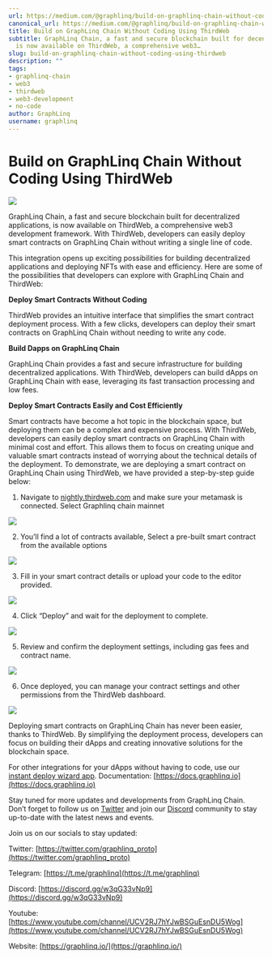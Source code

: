 ```yaml
---
url: https://medium.com/@graphlinq/build-on-graphlinq-chain-without-coding-using-thirdweb-22c008d5bffa
canonical_url: https://medium.com/@graphlinq/build-on-graphlinq-chain-without-coding-using-thirdweb-22c008d5bffa
title: Build on GraphLinq Chain Without Coding Using ThirdWeb
subtitle: GraphLinq Chain, a fast and secure blockchain built for decentralized applications,
  is now available on ThirdWeb, a comprehensive web3…
slug: build-on-graphlinq-chain-without-coding-using-thirdweb
description: ""
tags:
- graphlinq-chain
- web3
- thirdweb
- web3-development
- no-code
author: GraphLinq
username: graphlinq
---
```


# Build on GraphLinq Chain Without Coding Using ThirdWeb

![][image_ref_MSphcjNBZGRRNXBvOVE0blY1LVBheExnLnBuZw==]

GraphLinq Chain, a fast and secure blockchain built for decentralized applications, is now available on ThirdWeb, a comprehensive web3 development framework. With ThirdWeb, developers can easily deploy smart contracts on GraphLinq Chain without writing a single line of code.

This integration opens up exciting possibilities for building decentralized applications and deploying NFTs with ease and efficiency. Here are some of the possibilities that developers can explore with GraphLinq Chain and ThirdWeb:

**Deploy Smart Contracts Without Coding**

ThirdWeb provides an intuitive interface that simplifies the smart contract deployment process. With a few clicks, developers can deploy their smart contracts on GraphLinq Chain without needing to write any code.

**Build Dapps on GraphLinq Chain**

GraphLinq Chain provides a fast and secure infrastructure for building decentralized applications. With ThirdWeb, developers can build dApps on GraphLinq Chain with ease, leveraging its fast transaction processing and low fees.

**Deploy Smart Contracts Easily and Cost Efficiently**

Smart contracts have become a hot topic in the blockchain space, but deploying them can be a complex and expensive process. With ThirdWeb, developers can easily deploy smart contracts on GraphLinq Chain with minimal cost and effort. This allows them to focus on creating unique and valuable smart contracts instead of worrying about the technical details of the deployment. To demonstrate, we are deploying a smart contract on GraphLinq Chain using ThirdWeb, we have provided a step-by-step guide below:

1. Navigate to [nightly.thirdweb.com](https://nightly.thirdweb.com/) and make sure your metamask is connected. Select Graphlinq chain mainnet

![][image_ref_MSpiNjgwUWwzZ09zS1lQQ3BINjRqYUNBLnBuZw==]

2. You’ll find a lot of contracts available, Select a pre-built smart contract from the available options

![][image_ref_MSowcGM3SDRTU05YUE1TWUVCeUU4YjBRLnBuZw==]

3. Fill in your smart contract details or upload your code to the editor provided.

![][image_ref_MSpDTk40QjJyR2VMNUo5c0FScEFaa2FRLnBuZw==]

4. Click “Deploy” and wait for the deployment to complete.

![][image_ref_MSpsa1NsUEdYZVVRRW9wLUFIT1lpcjNnLnBuZw==]

5. Review and confirm the deployment settings, including gas fees and contract name.

![][image_ref_MSpZa0RnUzdnQTNsTmp2WkFvV290V3ZRLnBuZw==]

6. Once deployed, you can manage your contract settings and other permissions from the ThirdWeb dashboard.

![][image_ref_MSpoTDhPbUxmWnF6M3VBS085c2NQWGpRLnBuZw==]

Deploying smart contracts on GraphLinq Chain has never been easier, thanks to ThirdWeb. By simplifying the deployment process, developers can focus on building their dApps and creating innovative solutions for the blockchain space.

For other integrations for your dApps without having to code, use our [instant deploy wizard app](http://app.graphlinq.io). Documentation: [https://docs.graphlinq.io](https://docs.graphlinq.io)

Stay tuned for more updates and developments from GraphLinq Chain. Don’t forget to follow us on [Twitter](https://twitter.com/graphlinq_proto) and join our [Discord](https://discord.gg/uGFSv4Qpmr) community to stay up-to-date with the latest news and events.

Join us on our socials to stay updated:

Twitter: [https://twitter.com/graphlinq_proto](https://twitter.com/graphlinq_proto)

Telegram: [https://t.me/graphlinq](https://t.me/graphlinq)

Discord: [https://discord.gg/w3qG33vNp9](https://discord.gg/w3qG33vNp9)

Youtube: [https://www.youtube.com/channel/UCV2RJ7hYJwBSGuEsnDU5Wog](https://www.youtube.com/channel/UCV2RJ7hYJwBSGuEsnDU5Wog)

Website: [https://graphlinq.io/](https://graphlinq.io/)


[image_ref_MSphcjNBZGRRNXBvOVE0blY1LVBheExnLnBuZw==]: data:image/png;base64,
[image_ref_MSpiNjgwUWwzZ09zS1lQQ3BINjRqYUNBLnBuZw==]: data:image/png;base64,
[image_ref_MSowcGM3SDRTU05YUE1TWUVCeUU4YjBRLnBuZw==]: data:image/png;base64,
[image_ref_MSpDTk40QjJyR2VMNUo5c0FScEFaa2FRLnBuZw==]: data:image/png;base64,
[image_ref_MSpsa1NsUEdYZVVRRW9wLUFIT1lpcjNnLnBuZw==]: data:image/png;base64,
[image_ref_MSpZa0RnUzdnQTNsTmp2WkFvV290V3ZRLnBuZw==]: data:image/png;base64,
[image_ref_MSpoTDhPbUxmWnF6M3VBS085c2NQWGpRLnBuZw==]: data:image/png;base64,
